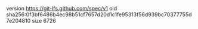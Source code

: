 version https://git-lfs.github.com/spec/v1
oid sha256:0f3bf6486b4ec98b51cf7657d20d1c1fe95313f56d939bc70377755d7e204810
size 6726
